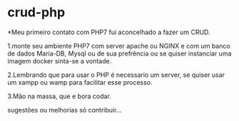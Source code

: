 # crud-php

*Meu primeiro contato com PHP7 fui aconcelhado a fazer um CRUD.

1.monte seu ambiente PHP7 com server apache ou NGINX e com um banco de dados Maria-DB, Mysql ou de sua prefrência ou se quiser instanciar uma imagem docker sinta-se a vontade.

2.Lembrando que para usar o PHP é necessario um server, se quiser usar um xampp ou wamp para facilitar esse processo.

3.Mão na massa, que e bora codar.

sugestões ou melhorias só contribuir...
